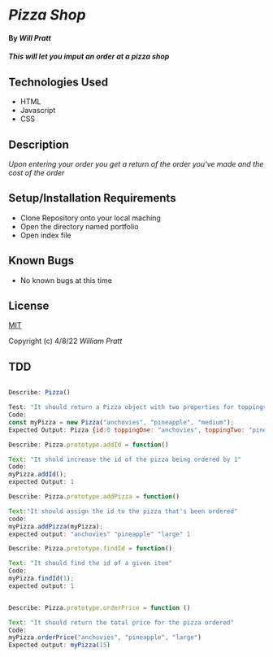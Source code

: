 # _Pizza Shop_

#### By _Will Pratt_

#### _This will let you imput an order at a pizza shop_

## Technologies Used

* HTML
* Javascript
* CSS

## Description

_Upon entering your order you get a return of the order you've made and the cost of the order_

## Setup/Installation Requirements

* Clone Repository onto your local maching
* Open the directory named portfolio
* Open index file

## Known Bugs

* No known bugs at this time

## License

[MIT](https://opensource.org/licenses/MIT)


Copyright (c) 4/8/22 _William Pratt_



## TDD

``` js

Describe: Pizza()

Test: "It should return a Pizza object with two properties for toppings and size"
Code: 
const myPizza = new Pizza("anchovies", "pineapple", "medium");
Expected Output: Pizza {id:0 toppingOne: "anchovies", toppingTwo: "pineapple", size: "medium" }

Describe: Pizza.prototype.addId = function()

Text: "It shold increase the id of the pizza being ordered by 1"
Code:
myPizza.addId();
expected Output: 1

Describe: Pizza.prototype.addPizza = function()

Text:"It should assign the id to the pizza that's been ordered"
code:
myPizza.addPizza(myPizza);
expected output: "anchovies" "pineapple" "large" 1

Describe: Pizza.prototype.findId = function()

Text: "It should find the id of a given item"
Code:
myPizza.findId(1);
expected output: 1


Describe: Pizza.prototype.orderPrice = function ()

Text: "It should return the total price for the pizza ordered"
Code:
myPizza.orderPrice("anchovies", "pineapple", "large")
Expected output: myPizza(15)
```
